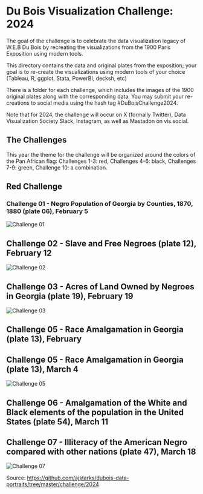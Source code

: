 # Du Bois Visualization Challenge: 2024

The goal of the challenge is to celebrate the data visualization legacy of W.E.B Du Bois by recreating the visualizations from the 1900 Paris Exposition using modern tools.

This directory contains the data and original plates from the exposition; your goal is to re-create the visualizations using modern tools of your choice (Tableau, R, ggplot, Stata, PowerBI, decksh, etc)

There is a folder for each challenge, which includes the images of the 1900 original plates along with the corresponding data. You may submit your re-creations to social media using the hash tag #DuBoisChallenge2024.

Note that for 2024, the challenge will occur on X (formally Twitter), Data Visualization Society Slack, Instagram, as well as Mastadon on vis.social.

## The Challenges
This year the theme for the challenge will be organized around the colors of the Pan African flag: Challenges 1-3: red, Challenges 4-6: black, Challenges 7-9: green, Challenge 10: a combination.

## Red Challenge

### Challenge 01 - Negro Population of Georgia by Counties, 1870, 1880 (plate 06), February 5

![Challenge 01](https://raw.githubusercontent.com/butames/tidytuesday/main/otherprojects/2024duboisviz/challenge01/challenge01_12022024.png)

## Challenge 02 - Slave and Free Negroes (plate 12), February 12

![Challenge 02](https://raw.githubusercontent.com/butames/tidytuesday/main/otherprojects/2024duboisviz/challenge02/challenge02_15022024.png)

## Challenge 03 - Acres of Land Owned by Negroes in Georgia (plate 19), February 19

![Challenge 03](https://github.com/butames/tidytuesday/blob/main/otherprojects/2024duboisviz/challenge03/challenge03_23022024.png)

## Challenge 05 - Race Amalgamation in Georgia (plate 13), February

## Challenge 05 - Race Amalgamation in Georgia (plate 13), March 4

![Challenge 05](https://raw.githubusercontent.com/butames/tidytuesday/main/otherprojects/2024duboisviz/challenge05/challenge05_13032024.png)

## Challenge 06 - Amalgamation of the White and Black elements of the population in the United States (plate 54), March 11

## Challenge 07 - Illiteracy of the American Negro compared with other nations (plate 47), March 18

![Challenge 07](https://raw.githubusercontent.com/butames/tidytuesday/main/otherprojects/2024duboisviz/challenge07/challenge07_22032024.png)


Source: https://github.com/ajstarks/dubois-data-portraits/tree/master/challenge/2024
